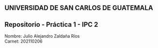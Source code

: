## UNIVERSIDAD DE SAN CARLOS DE GUATEMALA
## Repositorio - Práctica 1 - IPC 2

Nombre: Julio Alejandro Zaldaña Ríos        
Carnet: 202110206 

